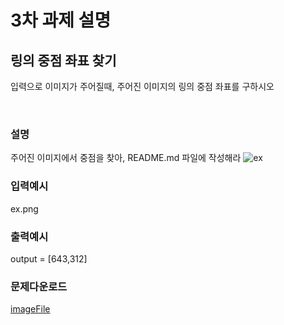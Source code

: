# 3차 과제 설명

## 링의 중점 좌표 찾기
입력으로 이미지가 주어질때, 주어진 이미지의 링의 중점 좌표를 구하시오

<br>

### 설명
주어진 이미지에서 중점을 찾아, README.md 파일에 작성해라
![ex](https://user-images.githubusercontent.com/53847442/122205710-85083780-cedb-11eb-9e58-ce560a195b67.png)

### 입력예시
ex.png

### 출력예시 
output = [643,312]


### 문제다운로드
[imageFile](https://github.com/mini-drone-niil/2021-mini-drone/files/6679923/2021_3_live_A.pdf)
